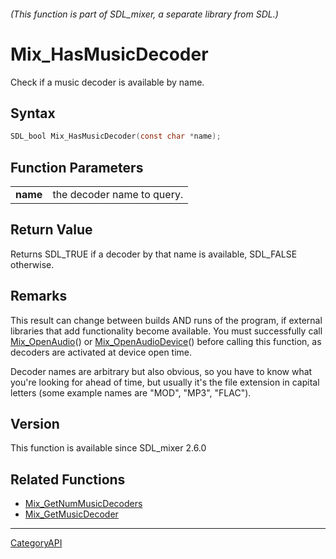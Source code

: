 ###### (This function is part of SDL_mixer, a separate library from SDL.)
# Mix_HasMusicDecoder

Check if a music decoder is available by name.

## Syntax

```c
SDL_bool Mix_HasMusicDecoder(const char *name);

```

## Function Parameters

|              |                            |
| ------------ | -------------------------- |
| **name**     | the decoder name to query. |

## Return Value

Returns SDL_TRUE if a decoder by that name is available, SDL_FALSE
otherwise.

## Remarks

This result can change between builds AND runs of the program, if external
libraries that add functionality become available. You must successfully
call [Mix_OpenAudio](Mix_OpenAudio)() or
[Mix_OpenAudioDevice](Mix_OpenAudioDevice)() before calling this function,
as decoders are activated at device open time.

Decoder names are arbitrary but also obvious, so you have to know what
you're looking for ahead of time, but usually it's the file extension in
capital letters (some example names are "MOD", "MP3", "FLAC").

## Version

This function is available since SDL_mixer 2.6.0

## Related Functions

* [Mix_GetNumMusicDecoders](Mix_GetNumMusicDecoders)
* [Mix_GetMusicDecoder](Mix_GetMusicDecoder)

----
[CategoryAPI](CategoryAPI)

